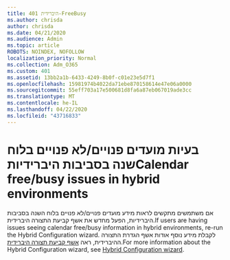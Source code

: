 ```yaml
---
title: 401 היברידית-FreeBusy
ms.author: chrisda
author: chrisda
ms.date: 04/21/2020
ms.audience: Admin
ms.topic: article
ROBOTS: NOINDEX, NOFOLLOW
localization_priority: Normal
ms.collection: Adm_O365
ms.custom: 401
ms.assetid: 13bb2a1b-6433-4249-8b0f-c01e23e5d7f1
ms.openlocfilehash: 15981974b4022da71ebe870158614e47e06a0000
ms.sourcegitcommit: 55eff703a17e500681d8fa6a87eb067019ade3cc
ms.translationtype: MT
ms.contentlocale: he-IL
ms.lasthandoff: 04/22/2020
ms.locfileid: "43716833"
---
```

# <a name="calendar-freebusy-issues-in-hybrid-environments"></a><span data-ttu-id="69a95-102">בעיות מועדים פנויים/לא פנויים בלוח שנה בסביבות היברידיות</span><span class="sxs-lookup"><span data-stu-id="69a95-102">Calendar free/busy issues in hybrid environments</span></span>

<span data-ttu-id="69a95-103">אם משתמשים מתקשים לראות מידע מועדים פנויים/לא פנויים בלוח השנה בסביבות היברידיות, הפעל מחדש את אשף קביעת התצורה היברידית.</span><span class="sxs-lookup"><span data-stu-id="69a95-103">If users are having issues seeing calendar free/busy information in hybrid environments, re-run the Hybrid Configuration wizard.</span></span> <span data-ttu-id="69a95-104">לקבלת מידע נוסף אודות אשף הגדרת התצורה ההיברידית, ראה [אשף קביעת תצורה היברידית](https://go.microsoft.com/fwlink/p/?linkid=528149).</span><span class="sxs-lookup"><span data-stu-id="69a95-104">For more information about the Hybrid Configuration wizard, see [Hybrid Configuration wizard](https://go.microsoft.com/fwlink/p/?linkid=528149).</span></span>
